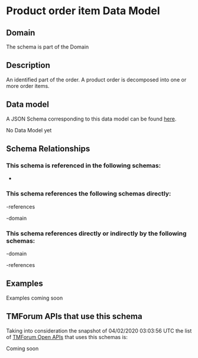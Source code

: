 # Product order item Data Model

## Domain

The  schema is part of the  Domain

## Description

An identified part of the order. A product order is decomposed into one or more order items.

## Data model

A JSON Schema corresponding to this data model can be found
[here](https://github.com/tmforum-rand/schemas/blob/candidates/Customer/ProductOrderItem.schema.json).

No Data Model yet

## Schema Relationships

### This schema is referenced in the following schemas:

-

### This schema references the following schemas directly:

-references

-domain

### This schema references directly or indirectly by the following schemas:

-domain

-references



## Examples

Examples coming soon

## TMForum APIs that use this schema

Taking into consideration the snapshot of 04/02/2020 03:03:56 UTC the list of [TMForum Open APIs](https://www.tmforum.org/open-apis/) that uses this schemas is:

Coming soon